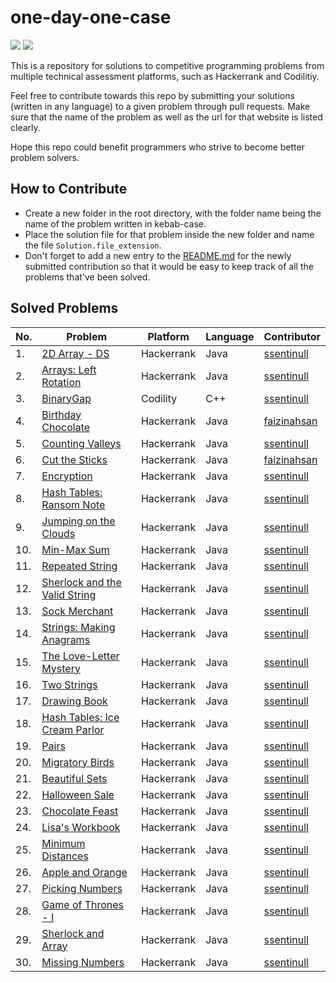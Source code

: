 # one-day-one-case

![](https://img.shields.io/badge/maintained%20by-ssentinull-blue)
![](https://img.shields.io/badge/PRs-appreciated-brightgreen)

This is a repository for solutions to competitive programming problems from multiple technical assessment platforms, such as Hackerrank and Codilitiy.

Feel free to contribute towards this repo by submitting your solutions (written in any language) to a given problem through pull requests. Make sure that the name of the problem as well as the url for that website is listed clearly.

Hope this repo could benefit programmers who strive to become better problem solvers.

## How to Contribute

- Create a new folder in the root directory, with the folder name being the name of the problem written in kebab-case.
- Place the solution file for that problem inside the new folder and name the file `Solution.file_extension`.
- Don't forget to add a new entry to the [README.md](https://github.com/ssentinull/one-day-one-case/blob/master/README.md) for the newly submitted contribution so that it would be easy to keep track of all the problems that've been solved.

## Solved Problems

| No. | Problem | Platform | Language | Contributor |
| -------- | ---------- | -------- | -------- |-------- |
| 1. | [2D Array - DS](https://www.hackerrank.com/challenges/2d-array/problem?h_l=interview&playlist_slugs%5B%5D=interview-preparation-kit&playlist_slugs%5B%5D=arrays) | Hackerrank  |Java | [ssentinull](https://github.com/ssentinull) |
| 2. | [Arrays: Left Rotation](https://www.hackerrank.com/challenges/ctci-array-left-rotation/problem?h_l=interview&playlist_slugs%5B%5D=interview-preparation-kit&playlist_slugs%5B%5D=arrays) | Hackerrank | Java | [ssentinull](https://github.com/ssentinull) |
| 3. |  [BinaryGap](https://app.codility.com/programmers/lessons/1-iterations/binary_gap/) | Codility | C++ | [ssentinull](https://github.com/ssentinull) |
| 4. | [Birthday Chocolate](https://www.hackerrank.com/challenges/the-birthday-bar/problem?h_r=internal-search) | Hackerrank | Java | [faizinahsan](https://github.com/faizinahsan) |
| 5. | [Counting Valleys](https://www.hackerrank.com/challenges/counting-valleys/problem?h_l=interview&playlist_slugs%5B%5D=interview-preparation-kit&playlist_slugs%5B%5D=warmup) | Hackerrank | Java | [ssentinull](https://github.com/ssentinull) |
| 6. | [Cut the Sticks](https://www.hackerrank.com/challenges/cut-the-sticks/problem?h_r=internal-search) | Hackerrank | Java | [faizinahsan](https://github.com/faizinahsan) |
| 7. | [Encryption](https://www.hackerrank.com/challenges/encryption/problem?h_r=internal-search) | Hackerrank | Java | [ssentinull](https://github.com/ssentinull) |
| 8. | [Hash Tables: Ransom Note](https://www.hackerrank.com/challenges/ctci-ransom-note/problem?h_l=interview&playlist_slugs%5B%5D=interview-preparation-kit&playlist_slugs%5B%5D=dictionaries-hashmaps) | Hackerrank | Java | [ssentinull](https://github.com/ssentinull) |
| 9. | [Jumping on the Clouds](https://www.hackerrank.com/challenges/jumping-on-the-clouds/problem?h_l=interview&playlist_slugs%5B%5D=interview-preparation-kit&playlist_slugs%5B%5D=warmup) | Hackerrank | Java | [ssentinull](https://github.com/ssentinull) |
| 10. | [Min-Max Sum](https://www.hackerrank.com/challenges/mini-max-sum/problem?h_r=internal-search) | Hackerrank | Java | [ssentinull](https://github.com/ssentinull) |
| 11. | [Repeated String](https://www.hackerrank.com/challenges/repeated-string/problem?h_r=internal-search) | Hackerrank | Java | [ssentinull](https://github.com/ssentinull) |
| 12. | [Sherlock and the Valid String](https://www.hackerrank.com/challenges/sherlock-and-valid-string/problem?h_r=internal-search) | Hackerrank | Java | [ssentinull](https://github.com/ssentinull) |
| 13. | [Sock Merchant](https://www.hackerrank.com/challenges/sock-merchant/problem?h_l=interview&playlist_slugs%5B%5D=interview-preparation-kit&playlist_slugs%5B%5D=warmup) | Hackerrank | Java | [ssentinull](https://github.com/ssentinull) |
| 14. | [Strings: Making Anagrams](https://www.hackerrank.com/challenges/ctci-making-anagrams/problem?h_l=interview&playlist_slugs%5B%5D=interview-preparation-kit&playlist_slugs%5B%5D=strings) | Hackerrank | Java | [ssentinull](https://github.com/ssentinull) |
| 15. | [The Love-Letter Mystery](https://www.hackerrank.com/challenges/the-love-letter-mystery/problem?h_r=internal-search) | Hackerrank | Java | [ssentinull](https://github.com/ssentinull) |
| 16. | [Two Strings](https://www.hackerrank.com/challenges/two-strings/problem?h_r=internal-search) | Hackerrank | Java | [ssentinull](https://github.com/ssentinull) |
| 17. | [Drawing Book](https://www.hackerrank.com/challenges/drawing-book/problem) | Hackerrank | Java | [ssentinull](https://github.com/ssentinull) |
| 18. | [Hash Tables: Ice Cream Parlor](https://www.hackerrank.com/challenges/ctci-ice-cream-parlor/problem?h_l=interview&playlist_slugs%5B%5D%5B%5D=interview-preparation-kit&playlist_slugs%5B%5D%5B%5D=search) | Hackerrank | Java | [ssentinull](https://github.com/ssentinull)  |
| 19. | [Pairs](https://www.hackerrank.com/challenges/pairs/problem?h_r=internal-search) | Hackerrank | Java | [ssentinull](https://github.com/ssentinull) |
| 20. | [Migratory Birds](https://www.hackerrank.com/challenges/migratory-birds/problem) | Hackerrank | Java | [ssentinull](https://github.com/ssentinull) |
| 21. | [Beautiful Sets](https://www.hackerrank.com/challenges/beautiful-triplets/problem) | Hackerrank | Java | [ssentinull](https://github.com/ssentinull) |
| 22. | [Halloween Sale](https://www.hackerrank.com/challenges/halloween-sale/problem) | Hackerrank | Java | [ssentinull](https://github.com/ssentinull) |
| 23. | [Chocolate Feast](https://www.hackerrank.com/challenges/chocolate-feast/problem) | Hackerrank | Java | [ssentinull](https://github.com/ssentinull) |
| 24. | [Lisa's Workbook](https://www.hackerrank.com/challenges/lisa-workbook/problem) | Hackerrank | Java | [ssentinull](https://github.com/ssentinull) |
| 25. | [Minimum Distances](https://www.hackerrank.com/challenges/minimum-distances/problem) | Hackerrank | Java | [ssentinull](https://github.com/ssentinull) |
| 26. | [Apple and Orange](https://www.hackerrank.com/challenges/apple-and-orange/problem) | Hackerrank | Java | [ssentinull](https://github.com/ssentinull) |
| 27. | [Picking Numbers](https://www.hackerrank.com/challenges/picking-numbers/problem) | Hackerrank | Java | [ssentinull](https://github.com/ssentinull) |
| 28. | [Game of Thrones - I](https://www.hackerrank.com/challenges/game-of-thrones/problem) | Hackerrank | Java | [ssentinull](https://github.com/ssentinull) |
| 29. | [Sherlock and Array](https://www.hackerrank.com/challenges/sherlock-and-array/problem) | Hackerrank | Java | [ssentinull](https://github.com/ssentinull) |
| 30. | [Missing Numbers](https://www.hackerrank.com/challenges/missing-numbers/problem) | Hackerrank | Java | [ssentinull](https://github.com/ssentinull) |